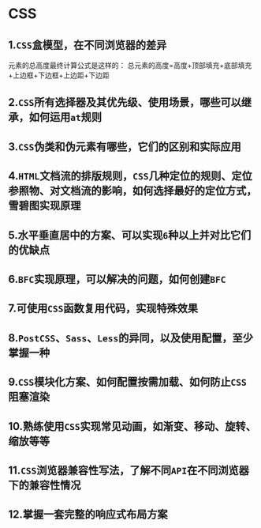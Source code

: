 # CSS

## 1.`CSS`盒模型，在不同浏览器的差异

元素的总高度最终计算公式是这样的：
总元素的高度=高度+顶部填充+底部填充+上边框+下边框+上边距+下边距

## 2.`CSS`所有选择器及其优先级、使用场景，哪些可以继承，如何运用`at`规则

## 3.`CSS`伪类和伪元素有哪些，它们的区别和实际应用

## 4.`HTML`文档流的排版规则，`CSS`几种定位的规则、定位参照物、对文档流的影响，如何选择最好的定位方式，雪碧图实现原理

## 5.水平垂直居中的方案、可以实现`6`种以上并对比它们的优缺点

## 6.`BFC`实现原理，可以解决的问题，如何创建`BFC`

## 7.可使用`CSS`函数复用代码，实现特殊效果

## 8.`PostCSS`、`Sass`、`Less`的异同，以及使用配置，至少掌握一种

## 9.`CSS`模块化方案、如何配置按需加载、如何防止`CSS`阻塞渲染

## 10.熟练使用`CSS`实现常见动画，如渐变、移动、旋转、缩放等等

## 11.`CSS`浏览器兼容性写法，了解不同`API`在不同浏览器下的兼容性情况

## 12.掌握一套完整的响应式布局方案


